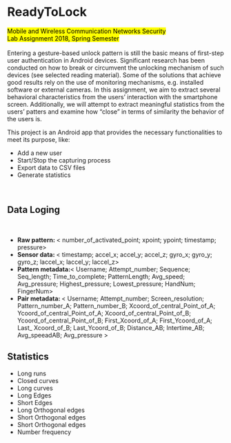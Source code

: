 # ReadyToLock
<mark>Mobile and Wireless Communication Networks Security<br/>
    Lab Assignment 2018, Spring Semester</mark>
<br/><br/>
Entering a gesture-based unlock pattern is still the basic means of first-step user authentication in Android devices. Significant research has been conducted on how to break or circumvent the unlocking mechanism of such devices (see selected reading material). Some of the solutions that achieve good results rely on the use of monitoring mechanisms, e.g. installed software or external cameras. In this assignment, we aim to extract several behavioral characteristics from the users’ interaction with the smartphone screen. Additionally, we will attempt to extract meaningful statistics from the users’ patters and examine how “close” in terms of similarity the behavior of the users is.

This project is an Android app that provides the necessary functionalities to meet its purpose, like:
<ul>
    <li>Add a new user </li>
    <li> Start/Stop the capturing process </li>
    <li> Export data to CSV files </li>
    <li>  Generate statistics </li> 
</ul>
</br>
<h2> Data Loging </h2>
</br>

<ul>
    <li> <b> Raw pattern: </b>< number_of_activated_point; xpoint; ypoint; timestamp; pressure></li>
    <li><b> Sensor data: </b>< timestamp; accel_x; accel_y; accel_z; gyro_x; gyro_y; gyro_z; laccel_x; laccel_y; laccel_z></li>
    <li><b>Pattern metadata:</b>< Username; Attempt_number; Sequence; Seq_length; Time_to_complete; PatternLength; Avg_speed; Avg_pressure; Highest_pressure; Lowest_pressure; HandNum; FingerNum></li>
    <li> <b> Pair metadata: </b> < Username; Attempt_number; Screen_resolution; Pattern_number_A; Pattern_number_B; Xcoord_of_central_Point_of_A; Ycoord_of_central_Point_of_A; Xcoord_of_central_Point_of_B; Ycoord_of_central_Point_of_B; First_Xcoord_of_A; First_Ycoord_of_A; Last_ Xcoord_of_B; Last_Ycoord_of_B; Distance_AB; Intertime_AB; Avg_speeadAB; Avg_pressure ></li>
</ul>
<h2> Statistics</h2>
<ul>
    <li>Long runs </li>
    <li> Closed curves </li>
    <li>Long curves </li>
    <li> Long Edges </li> 
    <li> Short Edges </li> 
    <li> Long Orthogonal edges</li> 
    <li> Short Orthogonal edges </li> 
    <li> Short Orthogonal edges </li> 
    <li>Number frequency </li>
</ul>

